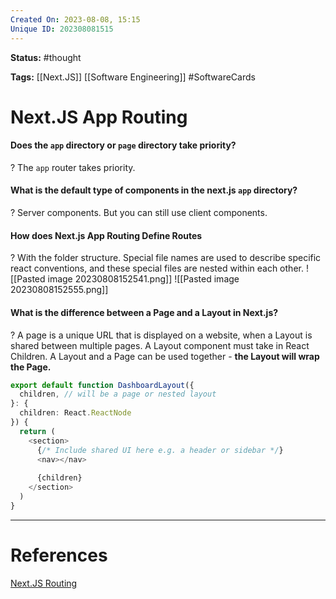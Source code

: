 ```yaml
---
Created On: 2023-08-08, 15:15
Unique ID: 202308081515
---
```

**Status:** #thought 

**Tags:**  [[Next.JS]] [[Software Engineering]] #SoftwareCards 
# Next.JS App Routing

#### Does the `app` directory or `page` directory take priority?
? 
The `app` router takes priority.


#### What is the default type of components in the next.js `app` directory?
?
Server components. But you can still use client components. 
<!--SR:!2023-09-05,9,170-->

#### How does Next.js App Routing Define Routes
?
With the folder structure. Special file names are used to describe specific react conventions, and these special files are nested within each other. 
![[Pasted image 20230808152541.png]]
![[Pasted image 20230808152555.png]]
<!--SR:!2023-09-07,11,190-->


#### What is the difference between a Page and a Layout in Next.js? 
?
A page is a unique URL that is displayed on a website, when a Layout is shared between multiple pages. 
A Layout component must take in React Children.
A Layout and a Page can be used together - **the Layout will wrap the Page.**
```typescript
export default function DashboardLayout({
  children, // will be a page or nested layout
}: {
  children: React.ReactNode
}) {
  return (
    <section>
      {/* Include shared UI here e.g. a header or sidebar */}
      <nav></nav>
 
      {children}
    </section>
  )
}
```
<!--SR:!2023-09-25,26,223-->


 


---
# References
[Next.JS Routing](https://nextjs.org/docs/app/building-your-application/routing)

